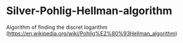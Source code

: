 # Silver-Pohlig-Hellman-algorithm
Algorithm of finding the discret logarithm (https://en.wikipedia.org/wiki/Pohlig%E2%80%93Hellman_algorithm)
